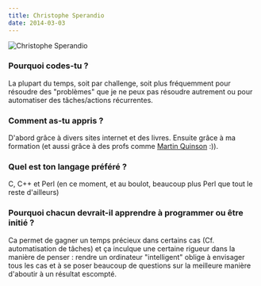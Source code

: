 ```yaml
---
title: Christophe Sperandio
date: 2014-03-03
---
```


![Christophe Sperandio](http://m.c.lnkd.licdn.com/mpr/mpr/shrink_80_80/p/4/000/13c/027/2385e11.jpg)

### Pourquoi codes-tu ?

La plupart du temps, soit par challenge, soit plus fréquemment pour
résoudre des "problèmes" que je ne peux pas résoudre autrement ou pour
automatiser des tâches/actions récurrentes.

### Comment as-tu appris ?

D'abord grâce à divers sites internet et des livres. Ensuite grâce à
ma formation (et aussi grâce à des profs comme 
[Martin Quinson](codeurs/martin.quinson) :)).

### Quel est ton langage préféré ?

C, C++ et Perl (en ce moment, et au boulot, beaucoup plus Perl que
tout le reste d'ailleurs)
       
### Pourquoi chacun devrait-il apprendre à programmer ou être initié ?

Ca permet de gagner un temps précieux dans certains cas (Cf.
automatisation de tâches) et ça inculque une certaine rigueur dans la
manière de penser : rendre un ordinateur "intelligent" oblige à
envisager tous les cas et à se poser beaucoup de questions sur la
meilleure manière d'aboutir à un résultat escompté.
